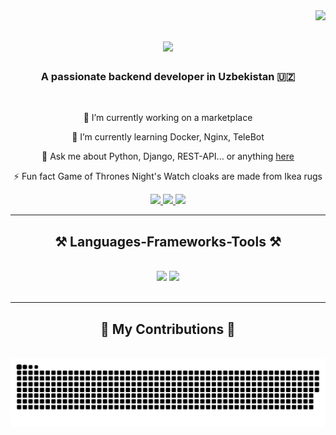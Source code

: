 <img align="right" src="https://visitor-badge.laobi.icu/badge?page_id=Zaynobiddin33.Zaynobiddin33" />

<h1 align="center">
    <img src="https://readme-typing-svg.herokuapp.com/?font=Righteous&size=35&center=true&vCenter=true&width=500&height=70&duration=4000&lines=Hi+There!+👋;+I'm+Zaynobiddin!;" />
</h1>

<h3 align="center">A passionate backend developer in Uzbekistan 🇺🇿</h3>

<br/>

<div align="center">
 
 🔭 I’m currently working on a marketplace
 
 🌱 I’m currently learning Docker, Nginx, TeleBot

💬 Ask me about Python, Django, REST-API... or anything [here](https://github.com/Zaynobiddin33/Zaynobiddin33/is\\sues)

⚡️ Fun fact Game of Thrones Night's Watch cloaks are made from Ikea rugs

 </div>
 
<div align="center"> 
  <a href="mailto:zaynobiddinshaxobiddinov9999@gmail.com">
    <img src="https://img.shields.io/badge/Gmail-333333?style=for-the-badge&logo=gmail&logoColor=red" />
  </a>
  <a href="https://www.linkedin.com/in/zaynobiddin-shoxobiddinov-20b3502b8/" target="_blank">
    <img src="https://img.shields.io/badge/LinkedIn-0077B5?style=for-the-badge&logo=linkedin&logoColor=white" target="_blank" />
  </a>
  <a href="https://Zaynobiddin33.github.io" target="_blank">
     <img src="https://img.shields.io/badge/Portfolio-FF5722?style=for-the-badge&logo=todoist&logoColor=white" target="_blank" /> <!-- sqlite, safari, google-chrome are other good icon options -->
  </a>
</div>

 <hr/>
 
<h2 align="center">⚒ Languages-Frameworks-Tools ⚒</h2>
<br/>
<div align="center">
    <img src="https://skillicons.dev/icons?i=python,django,postgresql," />
    <img src="https://skillicons.dev/icons?i=html,css,bootstrap,git,github" /><br>
</div>

<br/>
<hr/>

<div align="center">
  <h2>🐍 My Contributions 🐍</h2>
  <br>
  <img alt="snake eating my contributions" src="https://raw.githubusercontent.com/Zaynobiddin33/Zaynobiddin33/output/github-contribution-grid-snake.svg" />
  
  <br/><br/><br/>
</div>


